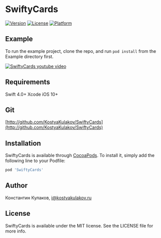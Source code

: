# SwiftyCards

[![Version](https://img.shields.io/cocoapods/v/SwiftyCards.svg?style=flat)](https://cocoapods.org/pods/SwiftyCards)
[![License](https://img.shields.io/cocoapods/l/SwiftyCards.svg?style=flat)](https://cocoapods.org/pods/SwiftyCards)
[![Platform](https://img.shields.io/cocoapods/p/SwiftyCards.svg?style=flat)](https://cocoapods.org/pods/SwiftyCards)

## Example

To run the example project, clone the repo, and run `pod install` from the Example directory first.

[![SwiftyCards youtube video](https://img.youtube.com/vi/NBke9uGVHvo/0.jpg)](https://www.youtube.com/watch?v=NBke9uGVHvo)

## Requirements
Swift 4.0+
Xcode
iOS 10+

## Git
[http://github.com/KostyaKulakov/SwiftyCards](http://github.com/KostyaKulakov/SwiftyCards)

## Installation

SwiftyCards is available through [CocoaPods](https://cocoapods.org). To install
it, simply add the following line to your Podfile:

```ruby
pod 'SwiftyCards'
```

## Author

Константин Кулаков, i@kostyakulakov.ru

## License

SwiftyCards is available under the MIT license. See the LICENSE file for more info.
